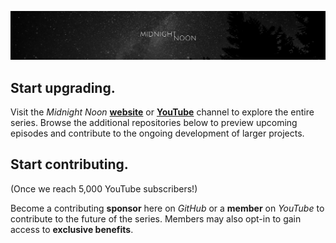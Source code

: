 ![Midnight Noon](https://github.com/midnightnoon/.github/blob/main/images/gh_banner.png)

## Start upgrading.

Visit the _Midnight Noon_ **[website](https://midnightnoon.dev)** or **[YouTube](https://www.youtube.com/channel/UC3XCykywIP6p6hYaNyAn_uA)** channel to explore the entire series. Browse the additional repositories below to preview upcoming episodes and contribute to the ongoing development of larger projects.

## Start contributing.

(Once we reach 5,000 YouTube subscribers!)

Become a contributing __sponsor__ here on _GitHub_ or a __member__ on _YouTube_ to contribute to the future of the series. Members may also opt-in to gain access to __exclusive benefits__.

